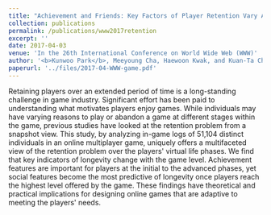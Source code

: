 ```yaml
---
title: "Achievement and Friends: Key Factors of Player Retention Vary Across Player Levels in Online Multiplayer Games"
collection: publications
permalink: /publications/www2017retention
excerpt: ''
date: 2017-04-03
venue: 'In the 26th International Conference on World Wide Web (WWW)'
author: '<b>Kunwoo Park</b>, Meeyoung Cha, Haewoon Kwak, and Kuan-Ta Chen.'
paperurl: '../files/2017-04-WWW-game.pdf'
---
```

Retaining players over an extended period of time is a long-standing challenge in game industry. Significant effort has been paid to understanding what motivates players enjoy games. While individuals may have varying reasons to play or abandon a game at different stages within the game, previous studies have looked at the retention problem from a snapshot view. This study, by analyzing in-game logs of 51,104 distinct individuals in an online multiplayer game, uniquely offers a multifaceted view of the retention problem over the players' virtual life phases. We find that key indicators of longevity change with the game level. Achievement features are important for players at the initial to the advanced phases, yet social features become the most predictive of longevity once players reach the highest level offered by the game. These findings have theoretical and practical implications for designing online games that are adaptive to meeting the players' needs.

